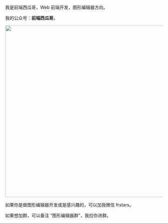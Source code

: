 
我是前端西瓜哥，Web 前端开发，图形编辑器方向。

我的公众号：**前端西瓜哥**。

<img 
  width="550px"
  src="https://user-images.githubusercontent.com/18698939/219853531-e39e1537-99e6-40bf-a56f-81330fca3180.png" 
/>

如果你是做图形编辑器开发或是感兴趣的，可以加我微信 frstars。

如果想加群，可以备注 “图形编辑器群”，我拉你进群。
